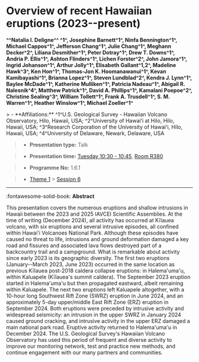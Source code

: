 # Overview of recent Hawaiian eruptions (2023--present)

**^^Natalia I. Deligne^^ ^1^, Josephine Barnett^1^, Ninfa Bennington^1^, Michael Cappos^1^, Jefferson Chang^1^, Julie Chang^1^, Meghann Decker^2^, Liliana Desmither^1^, Peter Dotray^1^, Drew T. Downs^1^, Andria P. Ellis^1^, Ashton Flinders^1^, Lichen Forster^2^, John Jamora^1^, Ingrid Johanson^1^, Arthur Jolly^1^, Elisabeth Gallant^1,2^, Madeline Hawk^3^, Ken Hon^1^, Thomas-Jon K. Hoomanawanui^1^, Kevan Kamibayashi^1^, Brianna Lopez^1^, Steven Lundblad^2^, Kendra J. Lynn^1^, Baylee McDade^1^, Katherine Mulliken^1^, Patricia Nadeau^1^, Abigail R. Nalesnik^4^, Matthew Patrick^1^, David A. Phillips^1^, Kamalani Poepoe^2^, Christine Sealing^3^, William Tollett^1^, Frank A. Trusdell^1^, S. M. Warren^1^, Heather Winslow^1^, Michael Zoeller^1^**

<!-- more -->> - **Affiliations:** ^1^U.S. Geological Survey - Hawaiian Volcano Observatory, Hilo, Hawaii, USA; ^2^University of Hawaiʻi at Hilo, Hilo, Hawaii, USA; ^3^Research Corporation of the University of Hawaiʻi, Hilo, Hawaii, USA; ^4^University of Delaware, Newark, Delaware, USA

> - **Presentation type:** Talk

> - **Presentation time:** [Tuesday 10:30 - 10:45](../sessions_comparison.md#__tabbed_2_5), [Room R380](../maps_venue.md#__tabbed_1_1)

> - **Programme No:** 1.6.1

> - [Theme 1](../theme1.md) > [Session 6](../sessions/session-1-6.md)

--- 

:fontawesome-solid-book: **Abstract**

This presentation covers the numerous eruptions and shallow intrusions in Hawaii between the 2023 and 2025 IAVCEI Scientific Assemblies.
At the time of writing (December 2024), all activity has occurred at Kīlauea volcano, with six eruptions and several intrusive episodes, all confined within Hawai'i Volcanoes National Park. Although these episodes have caused no threat to life, intrusions and ground deformation damaged a key road and fissures and associated lava flows destroyed part of a backcountry trail and a campground.
What is remarkable about activity since early 2023 is its geographic diversity. The first two eruptions (January--March 2023, June 2023) occurred in the same location as previous Kīlauea post-2018 caldera collapse eruptions: in Halema'uma'u, within Kaluapele (Kīlauea's summit caldera). The September 2023 eruption started in Halema'uma'u but then propagated eastward, albeit remaining within Kaluapele. The next two eruptions left Kaluapele altogether, with a 10-hour long Southwest Rift Zone (SWRZ) eruption in June 2024, and an approximately 5-day upper/middle East Rift Zone (ERZ) eruption in September 2024. Both eruptions were preceded by intrusive activity and widespread seismicity: an intrusion in the upper SWRZ in January 2024 caused ground cracking, and intrusive activity in the upper ERZ damaged a main national park road. Eruptive activity returned to Halema'uma'u in December 2024.
The U.S. Geological Survey's Hawaiian Volcano Observatory has used this period of frequent and diverse activity to improve our monitoring network, test and practice new methods, and continue engagement with our many partners and communities.

